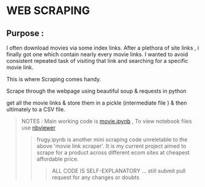 # WEB SCRAPING 


## Purpose : 

I often download movies via some index links. After a plethora of site links , i finally got one which contain nearly every
movie links. 
I wanted to avoid consistent repeated task of visiting that link and searching for a specific movie link.

This is where Scraping comes handy.

Scrape through the webpage using beautiful soup & requests in python

get all the movie links & store them in a pickle (intermediate file )  & then ultimately to a CSV file.

>NOTES : Main working code is [movie.ipynb]() ,
>   To view notebook files use [nbviewer](https://nbviewer.jupyter.org) 
>>   frugy.ipynb  is another mini scraping code unreletable to the above 'movie link scraper'. It is my current project aimed to scrape for a product across different ecom sites at cheapest affordable price.
>>> ALL CODE IS SELF-EXPLANATORY ... still submit pull request for any changes or doubts 
